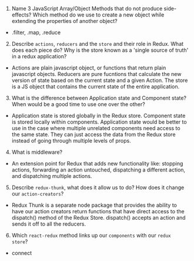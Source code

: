 1.  Name 3 JavaScript Array/Object Methods that do not produce side-effects? Which method do we use to create a new object while extending the properties of another object?
- .filter, .map, .reduce
2.  Describe `actions`, `reducers` and the `store` and their role in Redux. What does each piece do? Why is the store known as a 'single source of truth' in a redux application?
- Actions are plain javascript object, or functions that return plain javascript objects. Reducers are pure fucntions that calculate the new version of state based on the current state and a given Action. The store is a JS object that contains the current state of the entire application.
3.  What is the difference between Application state and Component state? When would be a good time to use one over the other?
- Application state is stored globally in the Redux store. Component state is stored locally within components. Application state would be better to use in the case where multiple unrelated components need access to the same state. They can just access the data from the Redux store instead of going through multiple levels of props.
4.  What is middleware?
- An extension point for Redux that adds new functionality like:
    stopping actions,
    forwarding an action untouched,
    dispatching a different action,
    and dispatching multiple actions.
5.  Describe `redux-thunk`, what does it allow us to do? How does it change our `action-creators`?
- Redux Thunk is a separate node package that provides the ability to have our action creators return functions that have direct access to the dispatch() method of the Redux Store. dispatch() accepts an action and sends it off to all the reducers.
6.  Which `react-redux` method links up our `components` with our `redux store`?
- connect
